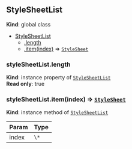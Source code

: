
<a name="stylesheetlist" id="stylesheetlist"></a>

## StyleSheetList
**Kind**: global class  

* [StyleSheetList](#stylesheetlist)
    * [.length](#stylesheetlist-length)
    * [.item(index)](#stylesheetlist-item) ⇒ [`StyleSheet`](#stylesheet)


<a name="stylesheetlist-length" id="stylesheetlist-length"></a>

### styleSheetList.length
**Kind**: instance property of [`StyleSheetList`](#stylesheetlist)  
**Read only**: true  

<a name="stylesheetlist-item" id="stylesheetlist-item"></a>

### styleSheetList.item(index) ⇒ [`StyleSheet`](#stylesheet)
**Kind**: instance method of [`StyleSheetList`](#stylesheetlist)  

| Param | Type |
| --- | --- |
| index | `\*` | 

